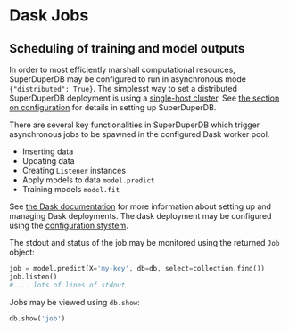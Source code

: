 # Dask Jobs

## Scheduling of training and model outputs

In order to most efficiently marshall computational resources,
SuperDuperDB may be configured to run in asynchronous mode `{"distributed": True}`.
The simplesst way to set a distributed SuperDuperDB deployment is using a [single-host cluster](single_host_cluster). See [the section on configuration](configuration) for details in setting up SuperDuperDB.

There are several key functionalities in SuperDuperDB which trigger asynchronous jobs to be
spawned in the configured Dask worker pool.

- Inserting data
- Updating data
- Creating `Listener` instances
- Apply models to data `model.predict`
- Training models `model.fit`

See [the Dask documentation](https://docs.dask.org/en/stable/) for more information about setting up and managing Dask deployments. The dask deployment may be configured using 
the [configuration stystem](configuration).

The stdout and status of the job may be monitored using the returned `Job` object:

```python
job = model.predict(X='my-key', db=db, select=collection.find())
job.listen()
# ... lots of lines of stdout
```

Jobs may be viewed using `db.show`:

```python
db.show('job')
```